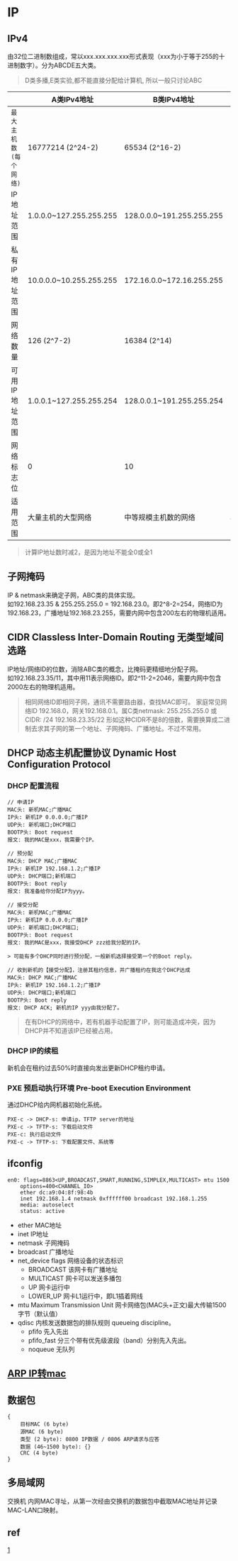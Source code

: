 # IP

## IPv4

由32位二进制数组成，常以xxx.xxx.xxx.xxx形式表现（xxx为小于等于255的十进制数字）。分为ABCDE五大类。

> D类多播,E类实验,都不能直接分配给计算机, 所以一般只讨论ABC

|                            | A类IPv4地址             | B类IPv4地址               | C类IPv4地址                 |
| -------------------------- | ----------------------- | ------------------------- | --------------------------- |
| `最大主机数(每个网络)` | 16777214 (2^24-2)       | 65534 (2^16-2)            | 254 (2^8-2)                 |
| IP地址范围                 | 1.0.0.0~127.255.255.255 | 128.0.0.0~191.255.255.255 | 192.0.0.0~223.255.255.255   |
| 私有IP地址范围             | 10.0.0.0~10.255.255.255 | 172.16.0.0~172.16.255.255 | 192.168.0.0~192.168.255.255 |
| 网络数量                 | 126 (2^7-2)             | 16384 (2^14)              | 2097152 (2^21)              |
| 可用IP地址范围             | 1.0.0.1~127.255.255.254 | 128.0.0.1~191.255.255.254 | 192.0.0.1~223.255.255.254   |
| 网络标志位                 | 0                       | 10                        | 110                         |
| 适用范围                   | 大量主机的大型网络      | 中等规模主机数的网络      | 小型局域网                  |

> 计算IP地址数时减2，是因为地址不能全0或全1

## 子网掩码

IP & netmask来确定子网，ABC类的具体实现。  
如192.168.23.35 & 255.255.255.0 = 192.168.23.0。即2^8-2=254，网络ID为192.168.23，广播地址192.168.23.255，需要内网中包含200左右的物理机适用。

## CIDR Classless Inter-Domain Routing 无类型域间选路

IP地址/网络ID的位数，消除ABC类的概念，比掩码更精细地分配子网。  
如192.168.23.35/11，其中用11表示网络ID。即2^11-2=2046，需要内网中包含2000左右的物理机适用。

> 相同网络ID即相同子网，通讯不需要路由器，查找MAC即可。
> 家庭常见网络ID 192.168.0，网关192.168.0.1。属C类netmask: 255.255.255.0 或 CIDR: /24
> 192.168.23.35/22 形如这种CIDR不是8的倍数，需要换算成二进制去求其子网的第一个地址、子网掩码、广播地址。不过不常用。

## DHCP 动态主机配置协议 Dynamic Host Configuration Protocol

### DHCP 配置流程

```UDP
// 申请IP
MAC头: 新机MAC;广播MAC
IP头: 新机IP 0.0.0.0;广播IP
UDP头: 新机端口;DHCP端口
BOOTP头: Boot request
报文: 我的MAC是xxx，我需要个IP。

// 预分配
MAC头: DHCP MAC;广播MAC
IP头: 新机IP 192.168.1.2;广播IP
UDP头: DHCP端口;新机端口
BOOTP头: Boot reply
报文: 我准备给你分配IP为yyy。

// 接受分配
MAC头: 新机MAC;广播MAC
IP头: 新机IP 0.0.0.0;广播IP
UDP头: 新机端口;DHCP端口;
BOOTP头: Boot request
报文: 我的MAC是xxx，我接受DHCP zzz给我分配的IP。

> 可能有多个DHCP同时进行预分配，一般新机选择接受第一个的Boot reply。

// 收到新机的【接受分配】，注册其租约信息，并广播租约在我这个DHCP达成
MAC头: DHCP MAC;广播MAC
IP头: 新机IP 192.168.1.2;广播IP
UDP头: DHCP端口;新机端口
BOOTP头: Boot reply
报文: DHCP ACK; 新机的IP yyy由我分配了。
```

> 在有DHCP的网络中，若有机器手动配置了IP，则可能造成冲突，因为DHCP并不知道该IP已经被占用。

### DHCP IP的续租

新机会在租约过去50%时直接向发出更新DHCP租约申请。

### PXE 预启动执行环境 Pre-boot Execution Environment

通过DHCP给内网机器初始化系统。

```PXE
PXE-c -> DHCP-s: 申请ip，TFTP server的地址
PXE-c -> TFTP-s: 下载启动文件
PXE-c: 执行启动文件
PXE-c -> TFTP-s: 下载配置文件、系统等
```

## ifconfig

```ifconfig
en0: flags=8863<UP,BROADCAST,SMART,RUNNING,SIMPLEX,MULTICAST> mtu 1500
    options=400<CHANNEL_IO>
    ether dc:a9:04:8f:98:4b
    inet 192.168.1.4 netmask 0xffffff00 broadcast 192.168.1.255
    media: autoselect
    status: active
```

- ether MAC地址
- inet IP地址
- netmask 子网掩码
- broadcast 广播地址
- net_device flags 网络设备的状态标识
  - BROADCAST 该网卡有广播地址
  - MULTICAST 网卡可以发送多播包
  - UP 网卡运行中
  - LOWER_UP 网卡L1运行中，即L1插着网线
- mtu Maximum Transmission Unit 网卡网络包(MAC头+正文)最大传输1500字节（默认值）
- qdisc 内核发送数据包的排队规则 queueing discipline。
  - pfifo 先入先出
  - pfifo_fast 分三个带有优先级波段（band）分别先入先出。
  - noqueue 无队列

## [ARP IP转mac](ARP.md)

## 数据包

```netdata
{
    目标MAC (6 byte)
    源MAC (6 byte)
    类型 (2 byte): 0800 IP数据 / 0806 ARP请求与应答
    数据 (46~1500 byte): {}
    CRC (4 byte)
}
```

## 多局域网

交换机 内网MAC寻址，从第一次经由交换机的数据包中截取MAC地址并记录MAC-LAN口映射。  

## ref

[1](https://blog.csdn.net/yexiangCSDN/article/details/85259714)
